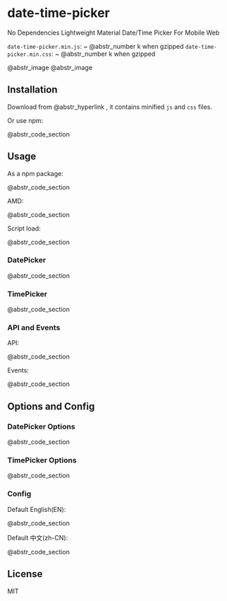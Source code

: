 # date-time-picker

No Dependencies Lightweight Material Date/Time Picker For Mobile Web

`date-time-picker.min.js`: ~ @abstr_number k when gzipped `date-time-picker.min.css`: ~ @abstr_number k when gzipped

@abstr_image @abstr_image 

## Installation

Download from @abstr_hyperlink , it contains minified `js` and `css` files.

Or use npm:

@abstr_code_section 

## Usage

As a npm package:

@abstr_code_section 

AMD:

@abstr_code_section 

Script load:

@abstr_code_section 

### DatePicker

@abstr_code_section 

### TimePicker

@abstr_code_section 

### API and Events

API:

@abstr_code_section 

Events:

@abstr_code_section 

## Options and Config

### DatePicker Options

@abstr_code_section 

### TimePicker Options

@abstr_code_section 

### Config

Default English(EN):

@abstr_code_section 

Default 中文(zh-CN):

@abstr_code_section 

## License

MIT
